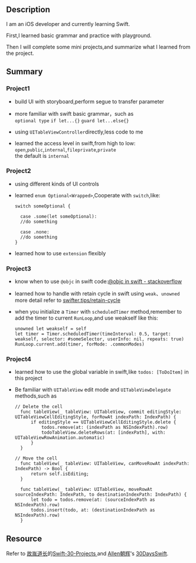 ## Description

I am an iOS developer and currently learning Swift.

First,I learned basic grammar and practice with playground.

Then I will complete some mini projects,and summarize what I learned from the project.

## Summary

### Project1

* build UI with storyboard,perform segue to transfer parameter
* more familiar with swift basic grammar，such as  
  ```optional type``` ```if let...{}``` ```guard let...else{}``` 
    
* using ```UITableViewController```directly,less code to me
* learned the access level in swift,from high to low:  
  ```open```,```public```,```internal```,```fileprivate```,```private```  
  the default is ```internal```

### Project2

* using different kinds of UI controls
* learned ```enum Optional<Wrapped>```,Cooperate with ```switch```,like:
  
  ```
  switch someOptional {
  
  	case .some(let someOptional):
  	//do something
  	
  	case .none:
  	//do something
  }
  ```
* learned how to use ```extension``` flexibly 

### Project3

* know when to use ```@objc``` in swift code:[@objc in swift - stackoverflow](https://stackoverflow.com/questions/30795117/when-to-use-objc-in-swift-code)
* learned how to handle with retain cycle in swift using ```weak```、```unowned```  
  more detail refer to [swifter.tips/retain-cycle](http://swifter.tips/retain-cycle/) 
* when you initialize a ```Timer``` with ```scheduledTimer``` method,remember to  
  add the timer to current ```RunLoop```,and use weakself like this:
    
  ```
  unowned let weakself = self  
  let timer = Timer.scheduledTimer(timeInterval: 0.5, target: weakself, selector: #someSelector, userInfo: nil, repeats: true)  
  RunLoop.current.add(timer, forMode: .commonModes)
  ```
  
### Project4

* learned how to use the global variable in swift,like ```todos: [ToDoItem]``` in this project
* Be familiar with ```UITableView``` edit mode and ```UITableViewDelegate``` methods,such as
    
  ```
  // Delete the cell
    func tableView(_ tableView: UITableView, commit editingStyle: UITableViewCellEditingStyle, forRowAt indexPath: IndexPath) {
        if editingStyle == UITableViewCellEditingStyle.delete {
            todos.remove(at: (indexPath as NSIndexPath).row)
            todoTableView.deleteRows(at: [indexPath], with: UITableViewRowAnimation.automatic)
        }
    }
    
  // Move the cell
    func tableView(_ tableView: UITableView, canMoveRowAt indexPath: IndexPath) -> Bool {
        return self.isEditing;
    }
    
    func tableView(_ tableView: UITableView, moveRowAt sourceIndexPath: IndexPath, to destinationIndexPath: IndexPath) {
        let todo = todos.remove(at: (sourceIndexPath as NSIndexPath).row)
        todos.insert(todo, at: (destinationIndexPath as NSIndexPath).row)
    }  
  ```

## Resource

Refer to  [故胤道长](https://twitter.com/guyindaozhang)的[Swift-30-Projects
](https://github.com/soapyigu/Swift-30-Projects) and [Allen朝辉](https://twitter.com/creativewang)'s [30DaysSwift](https://github.com/allenwong/30DaysofSwift).
